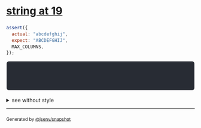 # [string at 19](../../max_columns.test.js#L50)

```js
assert({
  actual: "abcdefghij",
  expect: "ABCDEFGHIJ",
  MAX_COLUMNS,
});
```

![img](throw.svg)

<details>
  <summary>see without style</summary>

```console
AssertionError: actual and expect are different

actual: "abcdefgh"…
expect: "ABCDEFGH"…
```

</details>

---
<sub>
  Generated by <a href="https://github.com/jsenv/core/tree/main/packages/independent/snapshot">@jsenv/snapshot</a>
</sub>
